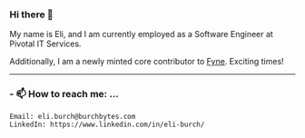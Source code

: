 ### Hi there 👋
My name is Eli, and I am currently employed as a Software Engineer at Pivotal IT Services.  

Additionally, I am a newly minted core contributor to [Fyne](https://fyne.io). Exciting times!

---
### - 📫 How to reach me: ...
```
Email: eli.burch@burchbytes.com
LinkedIn: https://www.linkedin.com/in/eli-burch/
```
